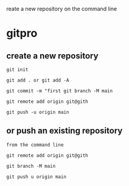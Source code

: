 reate a new repository on the command line

# gitpro

## create a new repository

```
git init
```

```
git add . or git add -A
```

```
git commit -m "first git branch -M main
```

```
git remote add origin git@gith
```
```
git push -u origin main
```

## or push an existing repository

```
from the command line
```

```
git remote add origin git@gith
```

```
git branch -M main
```
```
git push u origin main
```